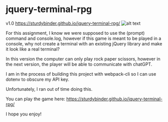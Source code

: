 # jquery-terminal-rpg

v1.0
https://sturdybinder.github.io/jquery-terminal-rpg/
![alt text](https://i.imgur.com/cguqunx.png)

For this assignment, I know we were supposed to use the (prompt) command and console.log, however if this game is meant to be played in a console,
why not create a terminal with an existing jQuery library and make it look like a real terminal? 

In this version the computer can only play rock paper scissors, 
however in the next version, the player will be able to communicate with chatGPT. 

I am in the process of building this project with webpack-cli so I can use dotenv to obscure my API key. 

Unfortunately, I ran out of time doing this. 

You can play the game here: https://sturdybinder.github.io/jquery-terminal-rpg/

I hope you enjoy! 

